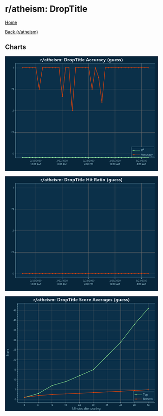 # r/atheism: DropTitle

[Home](../../index.md)

[Back (r/atheism)](../guess_atheism.md)

## Charts

![r/atheism R² (guess)](../../images/models/guess_atheism_DropTitle_Accuracy.png "r/atheism R² (guess)")

![r/atheism Hit Ratio (guess)](../../images/models/guess_atheism_DropTitle_HitRatio.png "r/atheism Hit Ratio (guess)")

![r/atheism Score Averages (guess)](../../images/models/guess_atheism_DropTitle_Scores.png "r/atheism Score Averages (guess)")

